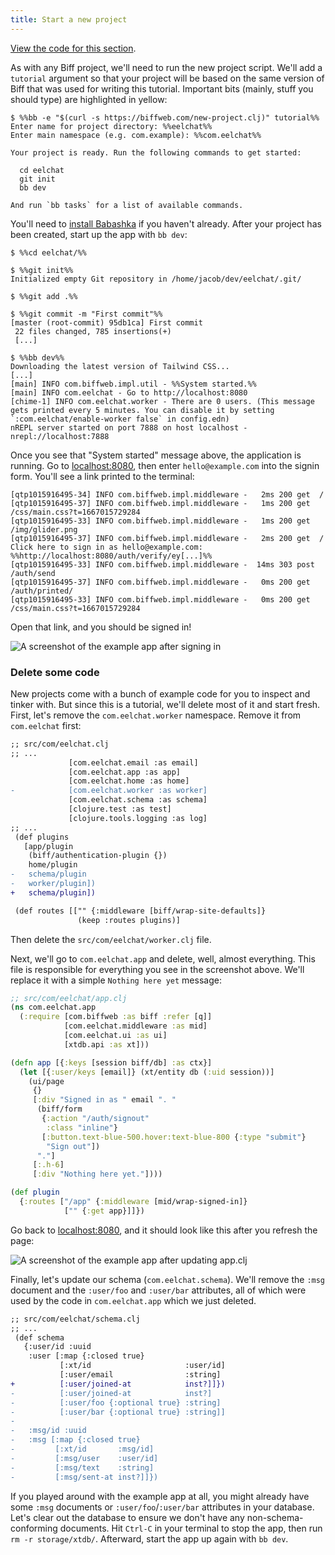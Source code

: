```yaml
---
title: Start a new project
---
```


[View the code for this section](https://github.com/jacobobryant/eelchat/commit/1110f0764b81ecfe1b088ee9d286c985d14b349b).

As with any Biff project, we'll need to run the new project script. We'll add a
`tutorial` argument so that your project will be based on the same version of
Biff that was used for writing this tutorial. Important bits (mainly, stuff you
should type) are highlighted in yellow:

```plain
$ %%bb -e "$(curl -s https://biffweb.com/new-project.clj)" tutorial%%
Enter name for project directory: %%eelchat%%
Enter main namespace (e.g. com.example): %%com.eelchat%%

Your project is ready. Run the following commands to get started:

  cd eelchat
  git init
  bb dev

And run `bb tasks` for a list of available commands.
```

You'll need to
[install Babashka](https://github.com/babashka/babashka#installation) if you
haven't already. After your project has been created, start up the app with
`bb dev`:

```plain
$ %%cd eelchat/%%

$ %%git init%%
Initialized empty Git repository in /home/jacob/dev/eelchat/.git/

$ %%git add .%%

$ %%git commit -m "First commit"%%
[master (root-commit) 95db1ca] First commit
 22 files changed, 785 insertions(+)
 [...]

$ %%bb dev%%
Downloading the latest version of Tailwind CSS...
[...]
[main] INFO com.biffweb.impl.util - %%System started.%%
[main] INFO com.eelchat - Go to http://localhost:8080
[chime-1] INFO com.eelchat.worker - There are 0 users. (This message gets printed every 5 minutes. You can disable it by setting `:com.eelchat/enable-worker false` in config.edn)
nREPL server started on port 7888 on host localhost - nrepl://localhost:7888
```

Once you see that "System started" message above, the application is running.
Go to [localhost:8080](http://localhost:8080), then enter `hello@example.com`
into the signin form. You'll see a link printed to the terminal:

```plain
[qtp1015916495-34] INFO com.biffweb.impl.middleware -   2ms 200 get  /
[qtp1015916495-37] INFO com.biffweb.impl.middleware -   1ms 200 get  /css/main.css?t=1667015729284
[qtp1015916495-33] INFO com.biffweb.impl.middleware -   1ms 200 get  /img/glider.png
[qtp1015916495-37] INFO com.biffweb.impl.middleware -   2ms 200 get  /
Click here to sign in as hello@example.com: %%http://localhost:8080/auth/verify/ey[...]%%
[qtp1015916495-33] INFO com.biffweb.impl.middleware -  14ms 303 post /auth/send
[qtp1015916495-37] INFO com.biffweb.impl.middleware -   0ms 200 get  /auth/printed/
[qtp1015916495-33] INFO com.biffweb.impl.middleware -   0ms 200 get  /css/main.css?t=1667015729284
```

Open that link, and you should be signed in!

![A screenshot of the example app after signing in](/img/tutorial/signed-in.png)

### Delete some code

New projects come with a bunch of example code for you to inspect and tinker
with. But since this is a tutorial, we'll delete most of it and start fresh. First,
let's remove the `com.eelchat.worker` namespace. Remove it from `com.eelchat` first:

```diff
;; src/com/eelchat.clj
;; ...
             [com.eelchat.email :as email]
             [com.eelchat.app :as app]
             [com.eelchat.home :as home]
-            [com.eelchat.worker :as worker]
             [com.eelchat.schema :as schema]
             [clojure.test :as test]
             [clojure.tools.logging :as log]
;; ...
 (def plugins
   [app/plugin
    (biff/authentication-plugin {})
    home/plugin
-   schema/plugin
-   worker/plugin])
+   schema/plugin])

 (def routes [["" {:middleware [biff/wrap-site-defaults]}
               (keep :routes plugins)]
```

Then delete the `src/com/eelchat/worker.clj` file.

Next, we'll go to `com.eelchat.app` and delete, well, almost everything.
This file is responsible for everything you see in the screenshot above. We'll replace it
with a simple `Nothing here yet` message:

```clojure
;; src/com/eelchat/app.clj
(ns com.eelchat.app
  (:require [com.biffweb :as biff :refer [q]]
            [com.eelchat.middleware :as mid]
            [com.eelchat.ui :as ui]
            [xtdb.api :as xt]))

(defn app [{:keys [session biff/db] :as ctx}]
  (let [{:user/keys [email]} (xt/entity db (:uid session))]
    (ui/page
     {}
     [:div "Signed in as " email ". "
      (biff/form
       {:action "/auth/signout"
        :class "inline"}
       [:button.text-blue-500.hover:text-blue-800 {:type "submit"}
        "Sign out"])
      "."]
     [:.h-6]
     [:div "Nothing here yet."])))

(def plugin
  {:routes ["/app" {:middleware [mid/wrap-signed-in]}
            ["" {:get app}]]})
```

Go back to [localhost:8080](http://localhost:8080), and it should look like
this after you refresh the page:

![A screenshot of the example app after updating app.clj](/img/tutorial/nothing-here-yet.png)

Finally, let's update our schema (`com.eelchat.schema`). We'll remove the
`:msg` document and the `:user/foo` and `:user/bar` attributes, all of which
were used by the code in `com.eelchat.app` which we just deleted.

```diff
;; src/com/eelchat/schema.clj
;; ...
 (def schema
   {:user/id :uuid
    :user [:map {:closed true}
           [:xt/id                     :user/id]
           [:user/email                :string]
+          [:user/joined-at            inst?]]})
-          [:user/joined-at            inst?]
-          [:user/foo {:optional true} :string]
-          [:user/bar {:optional true} :string]]
-
-   :msg/id :uuid
-   :msg [:map {:closed true}
-         [:xt/id       :msg/id]
-         [:msg/user    :user/id]
-         [:msg/text    :string]
-         [:msg/sent-at inst?]]})
```

If you played around with the example app at all, you might already have some
`:msg` documents or `:user/foo`/`:user/bar` attributes in your database. Let's
clear out the database to ensure we don't have any non-schema-conforming
documents. Hit `Ctrl-C` in your terminal to stop the app, then run
`rm -r storage/xtdb/`. Afterward, start the app up again with `bb dev`.
